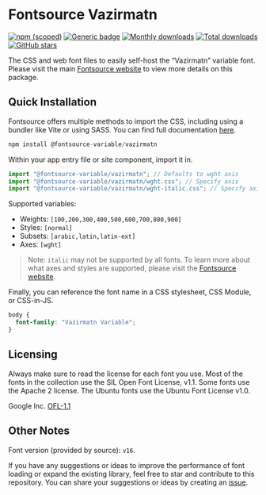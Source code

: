 # Fontsource Vazirmatn

[![npm (scoped)](https://img.shields.io/npm/v/@fontsource-variable/vazirmatn?color=brightgreen)](https://www.npmjs.com/package/@fontsource-variable/vazirmatn) [![Generic badge](https://img.shields.io/badge/fontsource-passing-brightgreen)](https://github.com/fontsource/fontsource) [![Monthly downloads](https://badgen.net/npm/dm/@fontsource-variable/vazirmatn)](https://github.com/fontsource/fontsource) [![Total downloads](https://badgen.net/npm/dt/@fontsource-variable/vazirmatn)](https://github.com/fontsource/fontsource) [![GitHub stars](https://img.shields.io/github/stars/fontsource/fontsource.svg?style=social&label=Star)](https://github.com/fontsource/fontsource/stargazers)

The CSS and web font files to easily self-host the “Vazirmatn” variable font. Please visit the main [Fontsource website](https://fontsource.org/fonts/vazirmatn) to view more details on this package.

## Quick Installation

Fontsource offers multiple methods to import the CSS, including using a bundler like Vite or using SASS. You can find full documentation [here](https://fontsource.org/docs/getting-started/introduction).

```javascript
npm install @fontsource-variable/vazirmatn
```

Within your app entry file or site component, import it in.

```javascript
import "@fontsource-variable/vazirmatn"; // Defaults to wght axis
import "@fontsource-variable/vazirmatn/wght.css"; // Specify axis
import "@fontsource-variable/vazirmatn/wght-italic.css"; // Specify axis and style
```

Supported variables:
- Weights: `[100,200,300,400,500,600,700,800,900]`
- Styles: `[normal]`
- Subsets: `[arabic,latin,latin-ext]`
- Axes: `[wght]`

> Note: `italic` may not be supported by all fonts. To learn more about what axes and styles are supported, please visit the [Fontsource website](https://fontsource.org/fonts/vazirmatn).

Finally, you can reference the font name in a CSS stylesheet, CSS Module, or CSS-in-JS.

```css
body {
  font-family: "Vazirmatn Variable";
}
```

## Licensing
Always make sure to read the license for each font you use. Most of the fonts in the collection use the SIL Open Font License, v1.1. Some fonts use the Apache 2 license. The Ubuntu fonts use the Ubuntu Font License v1.0.

Google Inc.
[OFL-1.1](http://scripts.sil.org/OFL)

## Other Notes
Font version (provided by source): `v16`.

If you have any suggestions or ideas to improve the performance of font loading or expand the existing library, feel free to star and contribute to this repository. You can share your suggestions or ideas by creating an [issue](https://github.com/fontsource/fontsource/issues).